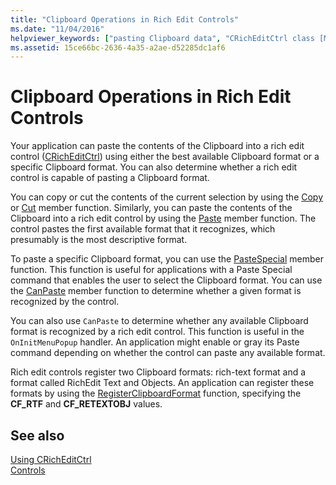 ```yaml
---
title: "Clipboard Operations in Rich Edit Controls"
ms.date: "11/04/2016"
helpviewer_keywords: ["pasting Clipboard data", "CRichEditCtrl class [MFC], paste operation", "cut operation in CRichEditCtrl class [MFC]", "CRichEditCtrl class [MFC], Clipboard operations", "copy operations in rich edit controls", "Clipboard, operations in CRichEditCtrl", "rich edit controls [MFC], Clipboard operations"]
ms.assetid: 15ce66bc-2636-4a35-a2ae-d52285dc1af6
---
```

# Clipboard Operations in Rich Edit Controls

Your application can paste the contents of the Clipboard into a rich edit control ([CRichEditCtrl](../mfc/reference/cricheditctrl-class.md)) using either the best available Clipboard format or a specific Clipboard format. You can also determine whether a rich edit control is capable of pasting a Clipboard format.

You can copy or cut the contents of the current selection by using the [Copy](../mfc/reference/cricheditctrl-class.md#copy) or [Cut](../mfc/reference/cricheditctrl-class.md#cut) member function. Similarly, you can paste the contents of the Clipboard into a rich edit control by using the [Paste](../mfc/reference/cricheditctrl-class.md#paste) member function. The control pastes the first available format that it recognizes, which presumably is the most descriptive format.

To paste a specific Clipboard format, you can use the [PasteSpecial](../mfc/reference/cricheditctrl-class.md#pastespecial) member function. This function is useful for applications with a Paste Special command that enables the user to select the Clipboard format. You can use the [CanPaste](../mfc/reference/cricheditctrl-class.md#canpaste) member function to determine whether a given format is recognized by the control.

You can also use `CanPaste` to determine whether any available Clipboard format is recognized by a rich edit control. This function is useful in the `OnInitMenuPopup` handler. An application might enable or gray its Paste command depending on whether the control can paste any available format.

Rich edit controls register two Clipboard formats: rich-text format and a format called RichEdit Text and Objects. An application can register these formats by using the [RegisterClipboardFormat](/windows/win32/api/winuser/nf-winuser-registerclipboardformatw) function, specifying the **CF_RTF** and **CF_RETEXTOBJ** values.

## See also

[Using CRichEditCtrl](../mfc/using-cricheditctrl.md)<br/>
[Controls](../mfc/controls-mfc.md)
